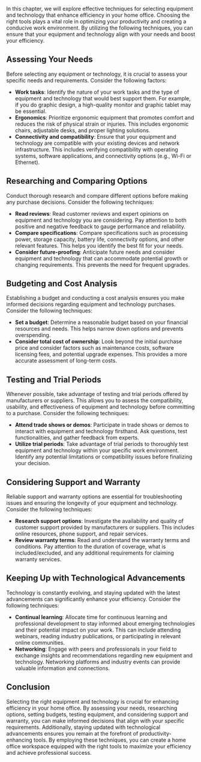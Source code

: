 
In this chapter, we will explore effective techniques for selecting equipment and technology that enhance efficiency in your home office. Choosing the right tools plays a vital role in optimizing your productivity and creating a conducive work environment. By utilizing the following techniques, you can ensure that your equipment and technology align with your needs and boost your efficiency.

**Assessing Your Needs**
------------------------

Before selecting any equipment or technology, it is crucial to assess your specific needs and requirements. Consider the following factors:

* **Work tasks**: Identify the nature of your work tasks and the type of equipment and technology that would best support them. For example, if you do graphic design, a high-quality monitor and graphic tablet may be essential.
* **Ergonomics**: Prioritize ergonomic equipment that promotes comfort and reduces the risk of physical strain or injuries. This includes ergonomic chairs, adjustable desks, and proper lighting solutions.
* **Connectivity and compatibility**: Ensure that your equipment and technology are compatible with your existing devices and network infrastructure. This includes verifying compatibility with operating systems, software applications, and connectivity options (e.g., Wi-Fi or Ethernet).

**Researching and Comparing Options**
-------------------------------------

Conduct thorough research and compare different options before making any purchase decisions. Consider the following techniques:

* **Read reviews**: Read customer reviews and expert opinions on equipment and technology you are considering. Pay attention to both positive and negative feedback to gauge performance and reliability.
* **Compare specifications**: Compare specifications such as processing power, storage capacity, battery life, connectivity options, and other relevant features. This helps you identify the best fit for your needs.
* **Consider future-proofing**: Anticipate future needs and consider equipment and technology that can accommodate potential growth or changing requirements. This prevents the need for frequent upgrades.

**Budgeting and Cost Analysis**
-------------------------------

Establishing a budget and conducting a cost analysis ensures you make informed decisions regarding equipment and technology purchases. Consider the following techniques:

* **Set a budget**: Determine a reasonable budget based on your financial resources and needs. This helps narrow down options and prevents overspending.
* **Consider total cost of ownership**: Look beyond the initial purchase price and consider factors such as maintenance costs, software licensing fees, and potential upgrade expenses. This provides a more accurate assessment of long-term costs.

**Testing and Trial Periods**
-----------------------------

Whenever possible, take advantage of testing and trial periods offered by manufacturers or suppliers. This allows you to assess the compatibility, usability, and effectiveness of equipment and technology before committing to a purchase. Consider the following techniques:

* **Attend trade shows or demos**: Participate in trade shows or demos to interact with equipment and technology firsthand. Ask questions, test functionalities, and gather feedback from experts.
* **Utilize trial periods**: Take advantage of trial periods to thoroughly test equipment and technology within your specific work environment. Identify any potential limitations or compatibility issues before finalizing your decision.

**Considering Support and Warranty**
------------------------------------

Reliable support and warranty options are essential for troubleshooting issues and ensuring the longevity of your equipment and technology. Consider the following techniques:

* **Research support options**: Investigate the availability and quality of customer support provided by manufacturers or suppliers. This includes online resources, phone support, and repair services.
* **Review warranty terms**: Read and understand the warranty terms and conditions. Pay attention to the duration of coverage, what is included/excluded, and any additional requirements for claiming warranty services.

**Keeping Up with Technological Advancements**
----------------------------------------------

Technology is constantly evolving, and staying updated with the latest advancements can significantly enhance your efficiency. Consider the following techniques:

* **Continual learning**: Allocate time for continuous learning and professional development to stay informed about emerging technologies and their potential impact on your work. This can include attending webinars, reading industry publications, or participating in relevant online communities.
* **Networking**: Engage with peers and professionals in your field to exchange insights and recommendations regarding new equipment and technology. Networking platforms and industry events can provide valuable information and connections.

**Conclusion**
--------------

Selecting the right equipment and technology is crucial for enhancing efficiency in your home office. By assessing your needs, researching options, setting budgets, testing equipment, and considering support and warranty, you can make informed decisions that align with your specific requirements. Additionally, staying updated with technological advancements ensures you remain at the forefront of productivity-enhancing tools. By employing these techniques, you can create a home office workspace equipped with the right tools to maximize your efficiency and achieve professional success.
